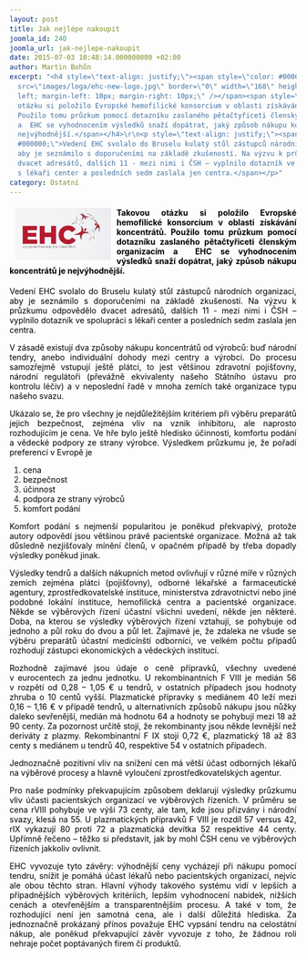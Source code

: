 ```yaml
---
layout: post
title: Jak nejlépe nakoupit
joomla_id: 240
joomla_url: jak-nejlepe-nakoupit
date: 2015-07-03 10:48:14.000000000 +02:00
author: Martin Bohůn
excerpt: "<h4 style=\"text-align: justify;\"><span style=\"color: #000000;\"><img
  src=\"images/loga/ehc-new-logo.jpg\" border=\"0\" width=\"168\" height=\"92\" style=\"float:
  left; margin-left: 10px; margin-right: 10px;\" /></span><span style=\"color: #000000;\">Takovou
  otázku si položilo Evropské hemofilické konsorcium v oblasti získávání koncentrátů.
  Použilo tomu průzkum pomocí dotazníku zaslaného pětačtyřiceti členským organizacím
  a  EHC se vyhodnocením výsledků snaží dopátrat, jaký způsob nákupu koncentrátů je
  nejvýhodnější.</span></h4>\r\n<p style=\"text-align: justify;\"><span style=\"color:
  #000000;\">Vedení EHC svolalo do Bruselu kulatý stůl zástupců národních organizací,
  aby je seznámilo s doporučeními na základě zkušeností. Na výzvu k průzkumu odpovědělo
  dvacet adresátů, dalších 11 - mezi nimi i ČSH – vyplnilo dotazník ve spolupráci
  s lékaři center a posledních sedm zaslala jen centra.</span></p>"
category: Ostatní
---
```

<h4 style="text-align: justify;"><span style="color: #000000;"><img src="images/loga/ehc-new-logo.jpg" border="0" width="168" height="92" style="float: left; margin-left: 10px; margin-right: 10px;" /></span><span style="color: #000000;">Takovou otázku si položilo Evropské hemofilické konsorcium v oblasti získávání koncentrátů. Použilo tomu průzkum pomocí dotazníku zaslaného pětačtyřiceti členským organizacím a  EHC se vyhodnocením výsledků snaží dopátrat, jaký způsob nákupu koncentrátů je nejvýhodnější.</span></h4>

<p style="text-align: justify;"><span style="color: #000000;">Vedení EHC svolalo do Bruselu kulatý stůl zástupců národních organizací, aby je seznámilo s doporučeními na základě zkušeností. Na výzvu k průzkumu odpovědělo dvacet adresátů, dalších 11 - mezi nimi i ČSH – vyplnilo dotazník ve spolupráci s lékaři center a posledních sedm zaslala jen centra.</span></p>



<p style="text-align: justify;"><span style="color: #000000;">V zásadě existují dva způsoby nákupu koncentrátů od výrobců: buď národní tendry, anebo individuální dohody mezi centry a výrobci. Do procesu samozřejmě vstupují ještě plátci, to jest většinou zdravotní pojišťovny, národní regulátoři (převážně ekvivalenty našeho Státního ústavu pro kontrolu léčiv) a v neposlední řadě v mnoha zemích také organizace typu našeho svazu.</span></p>

<p style="text-align: justify;"><span style="color: #000000;">Ukázalo se, že pro všechny je nejdůležitějším kritériem při výběru preparátů jejich bezpečnost, zejména vliv na vznik inhibitoru, ale naprosto rozhodujícím je cena. Ve hře bylo ještě hledisko účinnosti, komfortu podání a vědecké podpory ze strany výrobce. Výsledkem průzkumu je, že pořadí preferencí v Evropě je</span></p>

<ol style="text-align: justify;">

<li><span style="color: #000000;">cena</span></li>

<li><span style="color: #000000;">bezpečnost</span></li>

<li><span style="color: #000000;">účinnost</span></li>

<li><span style="color: #000000;">podpora ze strany výrobců</span></li>

<li><span style="color: #000000;">komfort podání</span></li>

</ol>

<p style="text-align: justify;"><span style="color: #000000;">Komfort podání s nejmenší popularitou je poněkud překvapivý, protože autory odpovědí jsou většinou právě pacientské organizace. Možná až tak důsledně nezjišťovaly mínění členů, v opačném případě by třeba dopadly výsledky poněkud jinak.</span></p>

<p style="text-align: justify;"><span style="color: #000000;">Výsledky tendrů a dalších nákupních metod ovlivňují v různé míře v různých zemích zejména plátci (pojišťovny), odborné lékařské a farmaceutické agentury, zprostředkovatelské instituce, ministerstva zdravotnictví nebo jiné podobné lokální instituce, hemofilická centra a pacientské organizace. Někde se výběrových řízení účastní všichni uvedení, někde jen některé. Doba, na kterou se výsledky výběrových řízení vztahují, se pohybuje od jednoho a půl roku do dvou a půl let. Zajímavé je, že zdaleka ne všude se výběru preparátů účastní medicínští odborníci, ve velkém počtu případů rozhodují zástupci ekonomických a vědeckých institucí.</span></p>

<p style="text-align: justify;"><span style="color: #000000;">Rozhodně zajímavé jsou údaje o ceně přípravků, všechny uvedené v eurocentech za jednu jednotku. U rekombinantních F VIII je medián 56 v rozpětí od 0,28 – 1,05 € u tendrů, v ostatních případech jsou hodnoty zhruba o 10 centů vyšší. Plazmatické přípravky s mediánem 40 leží mezi 0,16 – 1,16 € v případě tendrů, u alternativních způsobů nákupu jsou nůžky daleko sevřenější, medián má hodnotu 64 a hodnoty se pohybují mezi 18 až 90 centy. Za pozornost určitě stojí, že rekombinanty jsou někde levnější než deriváty z plazmy. Rekombinantní F IX stojí 0,72 €, plazmatický 18 až 83 centy s mediánem u tendrů 40, respektive 54 v ostatních případech.</span></p>

<p style="text-align: justify;"><span style="color: #000000;">Jednoznačně pozitivní vliv na snížení cen má větší účast odborných lékařů na výběrové procesy a hlavně vyloučení zprostředkovatelských agentur.</span></p>

<p style="text-align: justify;"><span style="color: #000000;">Pro naše podmínky překvapujícím způsobem deklarují výsledky průzkumu vliv účasti pacientských organizací ve výběrových řízeních. V průměru se cena rVIII pohybuje ve výši 73 centy, ale tam, kde jsou přizvány i národní svazy, klesá na 55. U plazmatických přípravků F VIII je rozdíl 57 versus 42, rIX vykazují 80 proti 72 a plazmatická devítka 52 respektive 44 centy. Upřímně řečeno – těžko si představit, jak by mohl ČSH cenu ve výběrových řízeních jakkoliv ovlivnit.</span></p>

<p style="text-align: justify;"><span style="color: #000000;">EHC vyvozuje tyto závěry: výhodnější ceny vycházejí při nákupu pomocí tendru, snížit je pomáhá účast lékařů nebo pacientských organizací, nejvíc ale obou těchto stran. Hlavní výhody takového systému vidí v lepších a případnějších výběrových kritériích, lepším vyhodnocení nabídek, nižších cenách a otevřenějším a transparentnějším procesu. A také v tom, že rozhodující není jen samotná cena, ale i další důležitá hlediska. Za jednoznačně prokázaný přínos považuje EHC vypsání tendru na celostátní nákup, ale poněkud překvapující závěr vyvozuje z toho, že žádnou roli nehraje počet poptávaných firem či produktů. </span></p>
